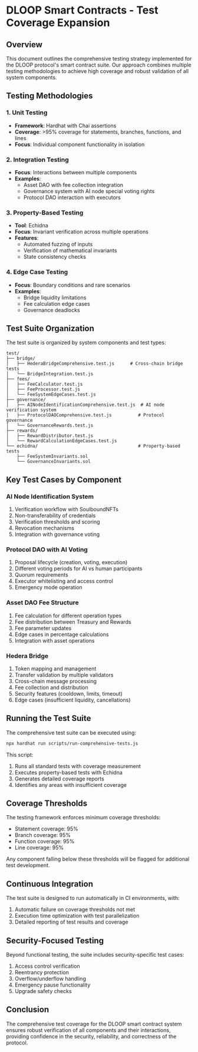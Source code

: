 # DLOOP Smart Contracts - Test Coverage Expansion

## Overview

This document outlines the comprehensive testing strategy implemented for the DLOOP protocol's smart contract suite. Our approach combines multiple testing methodologies to achieve high coverage and robust validation of all system components.

## Testing Methodologies

### 1. Unit Testing
- **Framework**: Hardhat with Chai assertions
- **Coverage**: >95% coverage for statements, branches, functions, and lines
- **Focus**: Individual component functionality in isolation

### 2. Integration Testing
- **Focus**: Interactions between multiple components
- **Examples**:
  - Asset DAO with fee collection integration
  - Governance system with AI node special voting rights
  - Protocol DAO interaction with executors

### 3. Property-Based Testing
- **Tool**: Echidna
- **Focus**: Invariant verification across multiple operations
- **Features**:
  - Automated fuzzing of inputs
  - Verification of mathematical invariants
  - State consistency checks

### 4. Edge Case Testing
- **Focus**: Boundary conditions and rare scenarios
- **Examples**:
  - Bridge liquidity limitations
  - Fee calculation edge cases
  - Governance deadlocks

## Test Suite Organization

The test suite is organized by system components and test types:

```
test/
├── bridge/
│   ├── HederaBridgeComprehensive.test.js      # Cross-chain bridge tests
│   └── BridgeIntegration.test.js
├── fees/
│   ├── FeeCalculator.test.js
│   ├── FeeProcessor.test.js
│   └── FeeSystemEdgeCases.test.js
├── governance/
│   ├── AINodeIdentificationComprehensive.test.js  # AI node verification system
│   ├── ProtocolDAOComprehensive.test.js          # Protocol governance
│   └── GovernanceRewards.test.js
├── rewards/
│   ├── RewardDistributor.test.js
│   └── RewardCalculationEdgeCases.test.js
└── echidna/                                      # Property-based tests
    ├── FeeSystemInvariants.sol
    └── GovernanceInvariants.sol
```

## Key Test Cases by Component

### AI Node Identification System
1. Verification workflow with SoulboundNFTs
2. Non-transferability of credentials
3. Verification thresholds and scoring
4. Revocation mechanisms
5. Integration with governance voting

### Protocol DAO with AI Voting
1. Proposal lifecycle (creation, voting, execution)
2. Different voting periods for AI vs human participants
3. Quorum requirements
4. Executor whitelisting and access control
5. Emergency mode operation

### Asset DAO Fee Structure
1. Fee calculation for different operation types
2. Fee distribution between Treasury and Rewards
3. Fee parameter updates
4. Edge cases in percentage calculations
5. Integration with asset operations

### Hedera Bridge
1. Token mapping and management
2. Transfer validation by multiple validators
3. Cross-chain message processing
4. Fee collection and distribution
5. Security features (cooldown, limits, timeout)
6. Edge cases (insufficient liquidity, cancellations)

## Running the Test Suite

The comprehensive test suite can be executed using:

```bash
npx hardhat run scripts/run-comprehensive-tests.js
```

This script:

1. Runs all standard tests with coverage measurement
2. Executes property-based tests with Echidna
3. Generates detailed coverage reports
4. Identifies any areas with insufficient coverage

## Coverage Thresholds

The testing framework enforces minimum coverage thresholds:

- Statement coverage: 95%
- Branch coverage: 95%
- Function coverage: 95%
- Line coverage: 95%

Any component falling below these thresholds will be flagged for additional test development.

## Continuous Integration

The test suite is designed to run automatically in CI environments, with:

1. Automatic failure on coverage thresholds not met
2. Execution time optimization with test parallelization
3. Detailed reporting of test results and coverage

## Security-Focused Testing

Beyond functional testing, the suite includes security-specific test cases:

1. Access control verification
2. Reentrancy protection
3. Overflow/underflow handling
4. Emergency pause functionality
5. Upgrade safety checks

## Conclusion

The comprehensive test coverage for the DLOOP smart contract system ensures robust verification of all components and their interactions, providing confidence in the security, reliability, and correctness of the protocol.